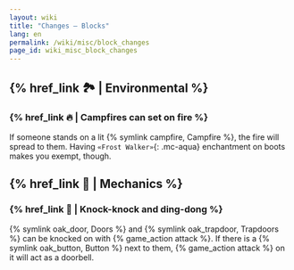 ```yaml
---
layout: wiki
title: "Changes — Blocks"
lang: en
permalink: /wiki/misc/block_changes
page_id: wiki_misc_block_changes
---
```


## {% href_link 🏞️ | Environmental %}

### {% href_link 🔥 | Campfires can set on fire %}
If someone stands on a lit {% symlink campfire, Сampfire %}, the fire will spread to them. Having `«Frost Walker»`{: .mc-aqua} enchantment on boots makes you exempt, though.

## {% href_link 🔧 | Mechanics %}

### {% href_link 🔔 | Knock-knock and ding-dong %}
{% symlink oak_door, Doors %} and {% symlink oak_trapdoor, Trapdoors %} can be knocked on with {% game_action attack %}. If there is a {% symlink oak_button, Button %} next to them, {% game_action attack %} on it will act as a doorbell.
